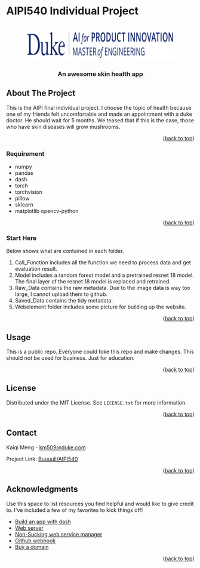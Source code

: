 # AIPI540 Individual Project


<div id="top"></div>




<!-- PROJECT LOGO -->
<br />
<div align="center">
  <a href="https://github.com/othneildrew/Best-README-Template">
    <img src="webelement/1650042563926.jpg" alt="Logo" width="400" height="80">
  </a>

  <h3 align="center">An awesome skin health app</h3>

</div>




<!-- ABOUT THE PROJECT -->
## About The Project


This is the AIPI final individual project.
I choose the topic of health because one of my friends 
felt uncomfortable and made an appointment with a duke doctor. 
He should wait for 5 months. We teased that if this is the case, 
those who have skin diseases will grow mushrooms.



<p align="right">(<a href="#top">back to top</a>)</p>



### Requirement



* numpy
* pandas
* dash
* torch
* torchvision
* pillow
* sklearn
* matplotlib
opencv-python

<p align="right">(<a href="#top">back to top</a>)</p>




### Start Here

 Below shows what are contained in each folder.

1. Call_Function includes all the function we need to process data and get evaluation result.
2. Model includes a random forest model and a pretrained resnet 18 model. 
   The final layer of the resnet 18 model is replaced and retrained. 
3. Raw_Data contains the raw metadata. Due to the image data is way too large, I cannot upload them to github.
4. Saved_Data contains the tidy metadata.
5. Webelement folder includes some picture for building up the website.


<p align="right">(<a href="#top">back to top</a>)</p>



<!-- USAGE EXAMPLES -->
## Usage

This is a public repo. Everyone could foke this repo and make changes.
This should not be used for business. Just for education. 

<p align="right">(<a href="#top">back to top</a>)</p>





<!-- LICENSE -->
## License

Distributed under the MIT License. See `LICENSE.txt` for more information.

<p align="right">(<a href="#top">back to top</a>)</p>



<!-- CONTACT -->
## Contact

Kaiqi Meng  - km509@duke.com

Project Link: [Buuuuli/AIPI540](https://github.com/Buuuuli/AIPI540_Individual_Project)

<p align="right">(<a href="#top">back to top</a>)</p>



<!-- ACKNOWLEDGMENTS -->
## Acknowledgments

Use this space to list resources you find helpful and would like to give credit to. I've included a few of my favorites to kick things off!

* [Build an app with dash](https://dash.plotly.com/introduction)
* [Web server](https://www.nginx.com)
* [Non-Sucking web service manager](https://nssm.cc/)
* [Github webhook](https://docs.github.com/en/developers/webhooks-and-events/webhooks/about-webhooks)
* [Buy a domain](https://www.godaddy.com/en-ca/domains)


<p align="right">(<a href="#top">back to top</a>)</p>



